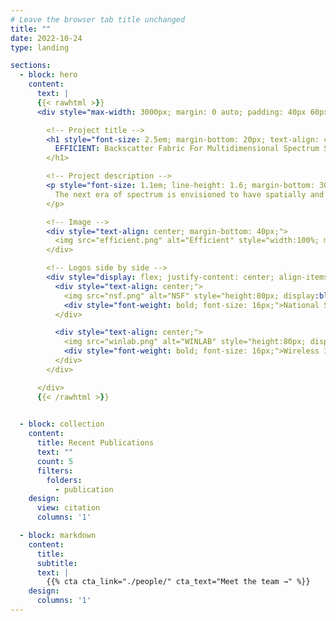 ```yaml
---
# Leave the browser tab title unchanged
title: ""  
date: 2022-10-24
type: landing

sections:
  - block: hero
    content:
      text: |
      {{< rawhtml >}}
      <div style="max-width: 3000px; margin: 0 auto; padding: 40px 60px; box-sizing: border-box;">

        <!-- Project title -->
        <h1 style="font-size: 2.5em; margin-bottom: 20px; text-align: center;">
          EFFICIENT: Backscatter Fabric For Multidimensional Spectrum Situational Awareness and Protection
        </h1>

        <!-- Project description -->
        <p style="font-size: 1.1em; line-height: 1.6; margin-bottom: 30px; text-align: center;">
          The next era of spectrum is envisioned to have spatially and spectrally adjacent systems that are dynamic...
        </p>

        <!-- Image -->
        <div style="text-align: center; margin-bottom: 40px;">
          <img src="efficient.png" alt="Efficient" style="width:100%; max-width:100%; height:auto; display:block; margin: 0 auto;">
        </div>

        <!-- Logos side by side -->
        <div style="display: flex; justify-content: center; align-items: center; gap: 80px; flex-wrap: wrap; margin-bottom: 20px;">
          <div style="text-align: center;">
            <img src="nsf.png" alt="NSF" style="height:80px; display:block; margin: 0 auto 10px;">
            <div style="font-weight: bold; font-size: 16px;">National Science Foundation (NSF)</div>
          </div>

          <div style="text-align: center;">
            <img src="winlab.png" alt="WINLAB" style="height:80px; display:block; margin: 0 auto 10px;">
            <div style="font-weight: bold; font-size: 16px;">Wireless Information Network Laboratory (WINLAB)</div>
          </div>
        </div>

      </div>
      {{< /rawhtml >}}

  
  - block: collection
    content:
      title: Recent Publications
      text: ""
      count: 5
      filters:
        folders:
          - publication
    design:
      view: citation
      columns: '1'

  - block: markdown
    content:
      title:
      subtitle:
      text: |
        {{% cta cta_link="./people/" cta_text="Meet the team →" %}}
    design:
      columns: '1'
---
```

